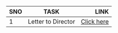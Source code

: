 | SNO | TASK | LINK |
| :---|     :---:             | ---:   |
| 1   | Letter to Director    | [Click here](https://tender-blackwell-8b7899.netlify.app)  |

